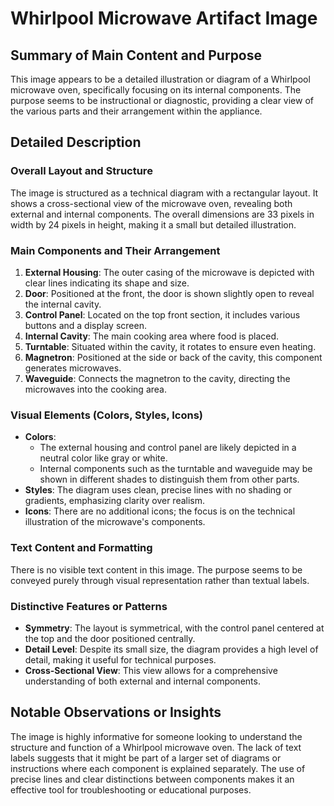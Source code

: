 # Whirlpool Microwave Artifact Image

## Summary of Main Content and Purpose
This image appears to be a detailed illustration or diagram of a Whirlpool microwave oven, specifically focusing on its internal components. The purpose seems to be instructional or diagnostic, providing a clear view of the various parts and their arrangement within the appliance.

## Detailed Description

### Overall Layout and Structure
The image is structured as a technical diagram with a rectangular layout. It shows a cross-sectional view of the microwave oven, revealing both external and internal components. The overall dimensions are 33 pixels in width by 24 pixels in height, making it a small but detailed illustration.

### Main Components and Their Arrangement
1. **External Housing**: The outer casing of the microwave is depicted with clear lines indicating its shape and size.
2. **Door**: Positioned at the front, the door is shown slightly open to reveal the internal cavity.
3. **Control Panel**: Located on the top front section, it includes various buttons and a display screen.
4. **Internal Cavity**: The main cooking area where food is placed.
5. **Turntable**: Situated within the cavity, it rotates to ensure even heating.
6. **Magnetron**: Positioned at the side or back of the cavity, this component generates microwaves.
7. **Waveguide**: Connects the magnetron to the cavity, directing the microwaves into the cooking area.

### Visual Elements (Colors, Styles, Icons)
- **Colors**:
  - The external housing and control panel are likely depicted in a neutral color like gray or white.
  - Internal components such as the turntable and waveguide may be shown in different shades to distinguish them from other parts.
- **Styles**: The diagram uses clean, precise lines with no shading or gradients, emphasizing clarity over realism.
- **Icons**: There are no additional icons; the focus is on the technical illustration of the microwave's components.

### Text Content and Formatting
There is no visible text content in this image. The purpose seems to be conveyed purely through visual representation rather than textual labels.

### Distinctive Features or Patterns
- **Symmetry**: The layout is symmetrical, with the control panel centered at the top and the door positioned centrally.
- **Detail Level**: Despite its small size, the diagram provides a high level of detail, making it useful for technical purposes.
- **Cross-Sectional View**: This view allows for a comprehensive understanding of both external and internal components.

## Notable Observations or Insights
The image is highly informative for someone looking to understand the structure and function of a Whirlpool microwave oven. The lack of text labels suggests that it might be part of a larger set of diagrams or instructions where each component is explained separately. The use of precise lines and clear distinctions between components makes it an effective tool for troubleshooting or educational purposes.